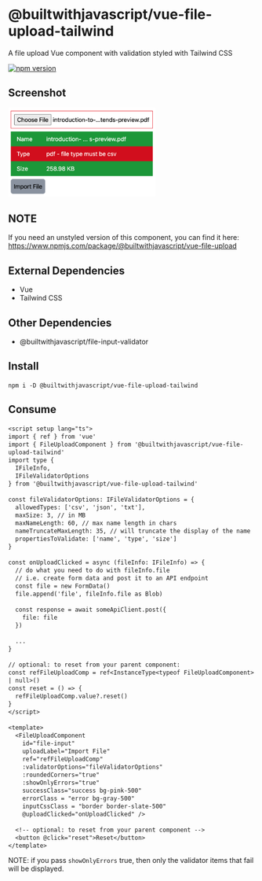 # @builtwithjavascript/vue-file-upload-tailwind
A file upload Vue component with validation styled with Tailwind CSS

[![npm version](https://badge.fury.io/js/@builtwithjavascript%2Fvue-file-upload-tailwind.svg)](https://badge.fury.io/js/@builtwithjavascript%2Fvue-file-upload-tailwind)

## Screenshot

<img src="readme-files/vue-screenshot.png" alt="Vue Screenshot" style="width:300px;"/>

## NOTE
If you need an unstyled version of this component, you can find it here:
https://www.npmjs.com/package/@builtwithjavascript/vue-file-upload


## External Dependencies
- Vue
- Tailwind CSS

## Other Dependencies
- @builtwithjavascript/file-input-validator

## Install
```
npm i -D @builtwithjavascript/vue-file-upload-tailwind
```

## Consume
```
<script setup lang="ts">
import { ref } from 'vue'
import { FileUploadComponent } from '@builtwithjavascript/vue-file-upload-tailwind' 
import type { 
  IFileInfo,
  IFileValidatorOptions
} from '@builtwithjavascript/vue-file-upload-tailwind' 

const fileValidatorOptions: IFileValidatorOptions = {
  allowedTypes: ['csv', 'json', 'txt'],
  maxSize: 3, // in MB
  maxNameLength: 60, // max name length in chars
  nameTruncateMaxLength: 35, // will truncate the display of the name
  propertiesToValidate: ['name', 'type', 'size']
}

const onUploadClicked = async (fileInfo: IFileInfo) => {
  // do what you need to do with fileInfo.file
  // i.e. create form data and post it to an API endpoint
  const file = new FormData()
  file.append('file', fileInfo.file as Blob)

  const response = await someApiClient.post({
    file: file
  })

  ...
}

// optional: to reset from your parent component:
const refFileUploadComp = ref<InstanceType<typeof FileUploadComponent> | null>()
const reset = () => {
  refFileUploadComp.value?.reset()
}
</script>

<template>
  <FileUploadComponent 
    id="file-input" 
    uploadLabel="Import File"
    ref="refFileUploadComp"
    :validatorOptions="fileValidatorOptions"
    :roundedCorners="true"
    :showOnlyErrors="true"
    successClass="success bg-pink-500"
    errorClass = "error bg-gray-500"
    inputCssClass = "border border-slate-500"
    @uploadClicked="onUploadClicked" />

  <!-- optional: to reset from your parent component -->
  <button @click="reset">Reset</button>
</template>
```

NOTE: if you pass `showOnlyErrors` true, then only the validator items that fail will be displayed.

